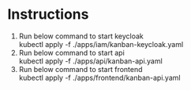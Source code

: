 # Instructions
1. Run below command to start keycloak\
kubectl apply -f ./apps/iam/kanban-keycloak.yaml
2. Run below command to start api\
kubectl apply -f ./apps/api/kanban-api.yaml
3. Run below command to start frontend\
kubectl apply -f ./apps/frontend/kanban-api.yaml